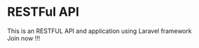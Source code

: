 # RESTFul API
This is an RESTFUL API and application using Laravel framework <br/>
Join now !!!<br/>

